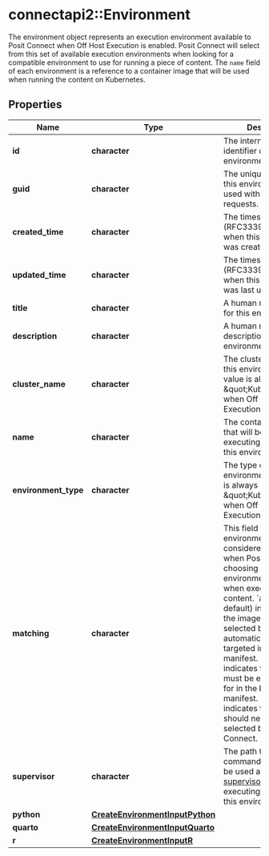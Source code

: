 # connectapi2::Environment

The environment object represents an execution environment available to Posit Connect when Off Host Execution is enabled. Posit Connect will select from this set of available execution environments when looking for a compatible environment to use for running a piece of content.  The `name` field of each environment is a reference to a container image that will be used when running the content on Kubernetes.

## Properties
Name | Type | Description | Notes
------------ | ------------- | ------------- | -------------
**id** | **character** | The internal numeric identifier of this environment. | [optional] [readonly] 
**guid** | **character** | The unique identifier of this environment to be used with REST API requests. | [optional] [readonly] 
**created_time** | **character** | The timestamp (RFC3339) indicating when this environment was created. | [optional] [readonly] 
**updated_time** | **character** | The timestamp (RFC3339) indicating when this environment was last updated. | [optional] [readonly] 
**title** | **character** | A human readable title for this environment. | [optional] 
**description** | **character** | A human readable description of this environment. | [optional] [default to &quot;null&quot;] 
**cluster_name** | **character** | The cluster identifier for this environment.   The value is always \&quot;Kubernetes\&quot; when Off Host Execution is enabled. | [optional] [readonly] [default to &quot;Kubernetes&quot;] 
**name** | **character** | The container image that will be used when executing content with this environment. | [optional] [readonly] 
**environment_type** | **character** | The type of environment.  The value is always \&quot;Kubernetes\&quot; when Off Host Execution is enabled. | [optional] [readonly] [default to &quot;Kubernetes&quot;] 
**matching** | **character** | This field indicates how environments can be considered for selection when Posit Connect is choosing a compatible environment to use when executing content.  &#x60;any&#x60; (the default) indicates that the image can be selected by Connect automatically,   _or_ targeted in the bundle&#39;s manifest.  &#x60;exact&#x60; indicates the image must be explicitly asked for in the bundle&#39;s manifest.  &#x60;none&#x60; indicates that the image should never be selected by Posit Connect. | [optional] [default to &quot;any&quot;] [Enum: [any, exact, none]] 
**supervisor** | **character** | The path to the script or command that should be used as the [program supervisor](https://docs.posit.co/helm/rstudio-connect/kubernetes-howto/appendices/content_images.html#per-image-supervisors) when executing content with this environment. | [optional] [default to &quot;null&quot;] 
**python** | [**CreateEnvironmentInputPython**](CreateEnvironmentInput_python.md) |  | [optional] 
**quarto** | [**CreateEnvironmentInputQuarto**](CreateEnvironmentInput_quarto.md) |  | [optional] 
**r** | [**CreateEnvironmentInputR**](CreateEnvironmentInput_r.md) |  | [optional] 


